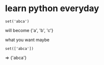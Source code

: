 # learn python everyday
```
set('abca')
```
will become {'a', 'b', 'c'}

what you want maybe
```
set(['abca'])
```
=> {'abca'}
